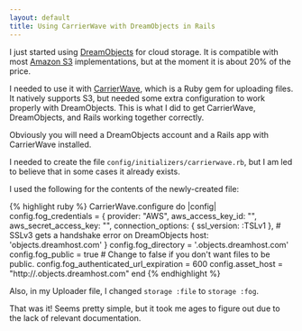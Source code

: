 ```yaml
---
layout: default
title: Using CarrierWave with DreamObjects in Rails
---
```


I just started using [DreamObjects](http://www.dreamhost.com/cloud/dreamobjects/) for cloud storage. It is compatible with most [Amazon S3](http://aws.amazon.com/s3/) implementations, but at the moment it is about 20% of the price.

I needed to use it with [CarrierWave](https://github.com/jnicklas/carrierwave), which is a Ruby gem for uploading files. It natively supports S3, but needed some extra configuration to work properly with DreamObjects. This is what I did to get CarrierWave, DreamObjects, and Rails working together correctly.

Obviously you will need a DreamObjects account and a Rails app with CarrierWave installed.

I needed to create the file `config/initializers/carrierwave.rb`, but I am led to believe that in some cases it already exists.

I used the following for the contents of the newly-created file:

{% highlight ruby %}
CarrierWave.configure do |config|
  config.fog_credentials = {
    provider: "AWS",
    aws_access_key_id: "<YOUR ACCESS KEY>",
    aws_secret_access_key: "<YOUR SECRET KEY>",
    connection_options: { ssl_version: :TSLv1 }, # SSLv3 gets a handshake error on DreamObjects
    host: 'objects.dreamhost.com'
  }
  config.fog_directory = '<YOUR BUCKET NAME>.objects.dreamhost.com'
  config.fog_public = true # Change to false if you don't want files to be public.
  config.fog_authenticated_url_expiration = 600
  config.asset_host = "http://<YOUR BUCKET NAME>.objects.dreamhost.com"
end
{% endhighlight %}


Also, in my Uploader file, I changed `storage :file` to `storage :fog`.

That was it! Seems pretty simple, but it took me ages to figure out due to the lack of relevant documentation.
